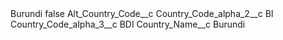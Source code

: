 <?xml version="1.0" encoding="UTF-8"?>
<CustomMetadata xmlns="http://soap.sforce.com/2006/04/metadata" xmlns:xsi="http://www.w3.org/2001/XMLSchema-instance" xmlns:xsd="http://www.w3.org/2001/XMLSchema">
    <label>Burundi</label>
    <protected>false</protected>
    <values>
        <field>Alt_Country_Code__c</field>
        <value xsi:nil="true"/>
    </values>
    <values>
        <field>Country_Code_alpha_2__c</field>
        <value xsi:type="xsd:string">BI</value>
    </values>
    <values>
        <field>Country_Code_alpha_3__c</field>
        <value xsi:type="xsd:string">BDI</value>
    </values>
    <values>
        <field>Country_Name__c</field>
        <value xsi:type="xsd:string">Burundi</value>
    </values>
</CustomMetadata>
